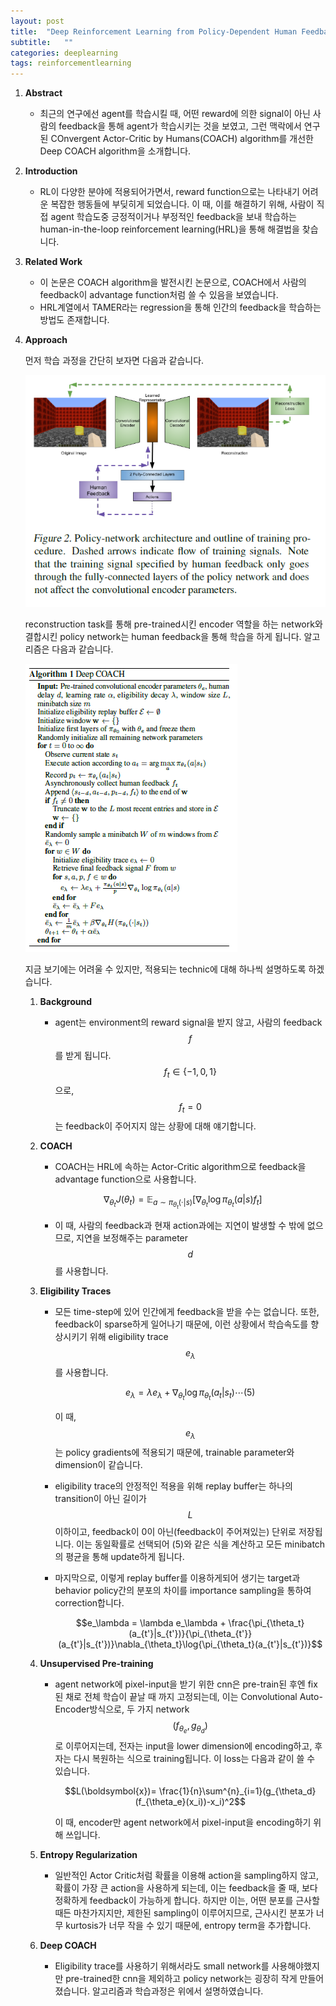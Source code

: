 ```yaml
---
layout: post
title:  "Deep Reinforcement Learning from Policy-Dependent Human Feedback 논문 리뷰 및 설명"
subtitle:   ""
categories: deeplearning
tags: reinforcementlearning
---
```

1. **Abstract**
    - 최근의 연구에선 agent를 학습시킬 때, 어떤 reward에 의한 signal이 아닌 사람의 feedback을 통해 agent가 학습시키는 것을 보였고, 그런 맥락에서 연구된 COnvergent Actor-Critic by Humans(COACH) algorithm를 개선한 Deep COACH algorithm을 소개합니다.
2. **Introduction**
    - RL이 다양한 분야에 적용되어가면서, reward function으로는 나타내기 어려운 복잡한 행동들에 부딪히게 되었습니다. 이 때, 이를 해결하기 위해, 사람이 직접 agent 학습도중 긍정적이거나 부정적인 feedback을 보내 학습하는 human-in-the-loop reinforcement learning(HRL)을 통해 해결법을 찾습니다.
3. **Related Work**
    - 이 논문은 COACH algorithm을 발전시킨 논문으로, COACH에서 사람의 feedback이 advantage function처럼 쓸 수 있음을 보였습니다.
    - HRL계열에서 TAMER라는 regression을 통해 인간의 feedback을 학습하는 방법도 존재합니다.
4. **Approach**

    먼저 학습 과정을 간단히 보자면 다음과 같습니다.

    ![human_feedback](/assets/img/deep_coach_0.PNG)

    reconstruction task를 통해 pre-trained시킨 encoder 역할을 하는 network와 결합시킨 policy network는 human feedback을 통해 학습을 하게 됩니다. 알고리즘은 다음과 같습니다.

    ![human_feedback](/assets/img/deep_coach_1.PNG)

    지금 보기에는 어려울 수 있지만, 적용되는 technic에 대해 하나씩 설명하도록 하겠습니다.

    1. **Background**
        - agent는 environment의 reward signal을 받지 않고, 사람의 feedback $$f$$를 받게 됩니다. $$f_t \in \{ -1, 0, 1\}$$으로, $$f_t = 0$$는 feedback이 주어지지 않는 상황에 대해 얘기합니다.
    2. **COACH**
        - COACH는 HRL에 속하는 Actor-Critic algorithm으로 feedback을 advantage function으로 사용합니다.

        $$\nabla _{\theta_t}J(\theta_t) = \mathbb{E}_{a\sim \pi_{\theta_t}(\cdot|s)}[\nabla_{\theta_t}\log{\pi_{\theta_t}(a|s)f_t}]$$

        - 이 때, 사람의 feedback과 현재 action과에는 지연이 발생할 수 밖에 없으므로, 지연을 보정해주는 parameter $$d$$를 사용합니다.
    3. **Eligibility Traces**
        - 모든 time-step에 있어 인간에게 feedback을 받을 수는 없습니다. 또한, feedback이 sparse하게 일어나기 때문에, 이런 상황에서 학습속도를 향상시키기 위해 eligibility trace $$e_\lambda$$를 사용합니다.

            $$e_\lambda = \lambda e_\lambda + \nabla _{\theta_t} \log{\pi_{\theta_t}(a_t|s_t)} \cdots (5)$$

            이 때, $$e_\lambda$$는 policy gradients에 적용되기 때문에, trainable parameter와 dimension이 같습니다.

        - eligibility trace의 안정적인 적용을 위해 replay buffer는 하나의 transition이 아닌 길이가 $$L$$이하이고, feedback이 0이 아닌(feedback이 주어져있는) 단위로 저장됩니다. 이는 동일확률로 선택되어 (5)와 같은 식을 계산하고 모든 minibatch의 평균을 통해 update하게 됩니다.
        - 마지막으로, 이렇게 replay buffer를 이용하게되어 생기는 target과 behavior policy간의 분포의 차이를 importance sampling을 통하여 correction합니다.

            $$e_\lambda = \lambda e_\lambda + \frac{\pi_{\theta_t}(a_{t'}|s_{t'})}{\pi_{\theta_{t'}}(a_{t'}|s_{t'})}\nabla_{\theta_t}\log{\pi_{\theta_t}(a_{t'}|s_{t'})}$$

    4. **Unsupervised Pre-training**
        - agent network에 pixel-input을 받기 위한 cnn은 pre-train된 후엔 fix된 채로 전체 학습이 끝날 때 까지 고정되는데, 이는 Convolutional Auto-Encoder방식으로, 두 가지 network $$(f_{\theta_e}, g_{\theta_d})$$로 이루어지는데, 전자는 input을 lower dimension에 encoding하고, 후자는 다시 복원하는 식으로 training됩니다. 이 loss는 다음과 같이 쓸 수 있습니다.

            $$L(\boldsymbol{x})= \frac{1}{n}\sum^{n}_{i=1}(g_{\theta_d}(f_{\theta_e}(x_i))-x_i)^2$$

            이 때, encoder만 agent network에서 pixel-input을 encoding하기 위해 쓰입니다.

    5. **Entropy Regularization**
        - 일반적인 Actor Critic처럼 확률을 이용해 action을 sampling하지 않고, 확률이 가장 큰 action을 사용하게 되는데, 이는 feedback을 줄 때, 보다 정확하게 feedback이 가능하게 합니다.  하지만 이는, 어떤 분포를 근사할때든 마찬가지지만, 제한된 sampling이 이루어지므로, 근사시킨 분포가 너무 kurtosis가 너무 작을 수 있기 때문에, entropy term을 추가합니다.
    6. **Deep COACH**
        - Eligibility trace를 사용하기 위해서라도 small network를 사용해야했지만 pre-trained한 cnn을 제외하고 policy network는 굉장히 작게 만들어졌습니다. 알고리즘과 학습과정은 위에서 설명하였습니다.
